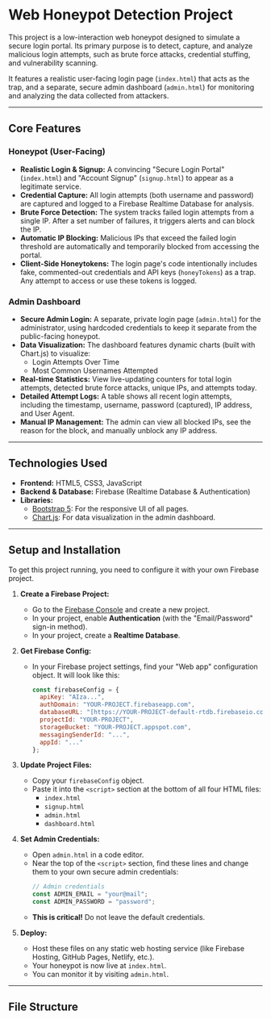 # Web Honeypot Detection Project

This project is a low-interaction web honeypot designed to simulate a secure login portal. Its primary purpose is to detect, capture, and analyze malicious login attempts, such as brute force attacks, credential stuffing, and vulnerability scanning.

It features a realistic user-facing login page (`index.html`) that acts as the trap, and a separate, secure admin dashboard (`admin.html`) for monitoring and analyzing the data collected from attackers.

---

## Core Features

### Honeypot (User-Facing)
* **Realistic Login & Signup:** A convincing "Secure Login Portal" (`index.html`) and "Account Signup" (`signup.html`) to appear as a legitimate service.
* **Credential Capture:** All login attempts (both username and password) are captured and logged to a Firebase Realtime Database for analysis.
* **Brute Force Detection:** The system tracks failed login attempts from a single IP. After a set number of failures, it triggers alerts and can block the IP.
* **Automatic IP Blocking:** Malicious IPs that exceed the failed login threshold are automatically and temporarily blocked from accessing the portal.
* **Client-Side Honeytokens:** The login page's code intentionally includes fake, commented-out credentials and API keys (`honeyTokens`) as a trap. Any attempt to access or use these tokens is logged.

### Admin Dashboard
* **Secure Admin Login:** A separate, private login page (`admin.html`) for the administrator, using hardcoded credentials to keep it separate from the public-facing honeypot.
* **Data Visualization:** The dashboard features dynamic charts (built with Chart.js) to visualize:
    * Login Attempts Over Time
    * Most Common Usernames Attempted
* **Real-time Statistics:** View live-updating counters for total login attempts, detected brute force attacks, unique IPs, and attempts today.
* **Detailed Attempt Logs:** A table shows all recent login attempts, including the timestamp, username, password (captured), IP address, and User Agent.
* **Manual IP Management:** The admin can view all blocked IPs, see the reason for the block, and manually unblock any IP address.

---

## Technologies Used

* **Frontend:** HTML5, CSS3, JavaScript
* **Backend & Database:** Firebase (Realtime Database & Authentication)
* **Libraries:**
    * [Bootstrap 5](https://getbootstrap.com/): For the responsive UI of all pages.
    * [Chart.js](https://www.chartjs.org/): For data visualization in the admin dashboard.

---

## Setup and Installation

To get this project running, you need to configure it with your own Firebase project.

1.  **Create a Firebase Project:**
    * Go to the [Firebase Console](https://firebase.google.com/) and create a new project.
    * In your project, enable **Authentication** (with the "Email/Password" sign-in method).
    * In your project, create a **Realtime Database**.

2.  **Get Firebase Config:**
    * In your Firebase project settings, find your "Web app" configuration object. It will look like this:
        ```javascript
        const firebaseConfig = {
          apiKey: "AIza...",
          authDomain: "YOUR-PROJECT.firebaseapp.com",
          databaseURL: "[https://YOUR-PROJECT-default-rtdb.firebaseio.com](https://YOUR-PROJECT-default-rtdb.firebaseio.com)",
          projectId: "YOUR-PROJECT",
          storageBucket: "YOUR-PROJECT.appspot.com",
          messagingSenderId: "...",
          appId: "..."
        };
        ```

3.  **Update Project Files:**
    * Copy your `firebaseConfig` object.
    * Paste it into the `<script>` section at the bottom of all four HTML files:
        * `index.html`
        * `signup.html`
        * `admin.html`
        * `dashboard.html`

4.  **Set Admin Credentials:**
    * Open `admin.html` in a code editor.
    * Near the top of the `<script>` section, find these lines and change them to your own secure admin credentials:
        ```javascript
        // Admin credentials
        const ADMIN_EMAIL = "your@mail";
        const ADMIN_PASSWORD = "password";
        ```
    * **This is critical!** Do not leave the default credentials.

5.  **Deploy:**
    * Host these files on any static web hosting service (like Firebase Hosting, GitHub Pages, Netlify, etc.).
    * Your honeypot is now live at `index.html`.
    * You can monitor it by visiting `admin.html`.

---

## File Structure
